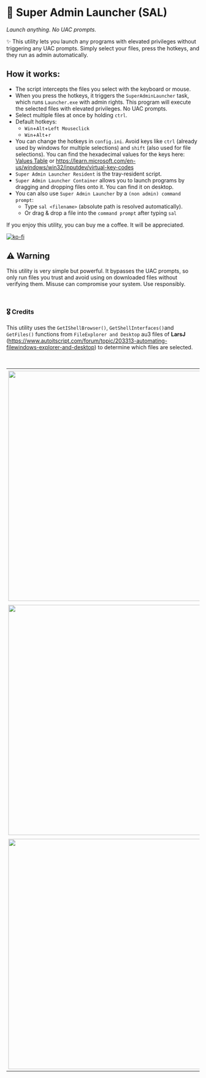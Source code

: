 # 🚀 Super Admin Launcher (SAL) 
*Launch anything. No UAC prompts.*

✨ This utility lets you launch any programs with elevated privileges without triggering any UAC prompts.
Simply select your files, press the hotkeys, and they run as admin automatically.

## How it works:
- The script intercepts the files you select with the keyboard or mouse.
- When you press the hotkeys, it triggers the `SuperAdminLauncher` task, which runs `Launcher.exe` with admin rights. This program will execute the selected files with elevated privileges. No UAC prompts.
- Select multiple files at once by holding `ctrl`.
- Default hotkeys:
  - `Win`+`Alt`+`Left Mouseclick`
  - `Win`+`Alt`+`r` 
- You can change the hotkeys in `config.ini`. Avoid keys like `ctrl` (already used by windows for multiple selections) and `shift` (also used for file selections).
 You can find the hexadecimal values for the keys here: [Values Table](./Values%20Table.md) or https://learn.microsoft.com/en-us/windows/win32/inputdev/virtual-key-codes
- `Super Admin Launcher Resident` is the tray-resident script.
- `Super Admin Launcher Container` allows you to launch programs by dragging and dropping files onto it. You can find it on desktop.
- You can also use `Super Admin Launcher` by a `(non admin) command prompt`:
  - Type `sal <filename>` (absolute path is resolved automatically).
  - Or drag & drop a file into the `command prompt` after typing `sal`

If you enjoy this utility, you can buy me a coffee. It will be appreciated. 

  [![ko-fi](https://ko-fi.com/img/githubbutton_sm.svg)](https://ko-fi.com/roobp)  




## ⚠️ Warning
This utility is very simple but powerful. It bypasses the UAC prompts, so only run files you trust and avoid using on downloaded files without verifying them. Misuse can compromise your system. Use responsibly.

<br>

### 🎖️ Credits
This utility uses the `GetIShellBrowser()`, `GetShellInterfaces()`and `GetFiles()` functions from `FileExplorer and Desktop` au3 files of **LarsJ** (https://www.autoitscript.com/forum/topic/203313-automating-filewindows-explorer-and-desktop) to determine which files are selected.

<br>

<table style="width: 100%; border-collapse: collapse; text-align: center;">
  <tr>
    <td style="padding: 5px; vertical-align: top;">
      <img src="https://github.com/roob-p/SuperAdminLauncher/blob/main/media/sal%201b.gif" style="width: 600px; height: auto;" />
    </td>
  </tr>
  <tr>
    <td style="padding: 5px; vertical-align: top;">
      <img src="https://github.com/roob-p/SuperAdminLauncher/blob/main/media/sal%202.gif" style="width: 600px; height: auto;" />
    </td>
  </tr>
  <tr>
    <td style="padding: 5px; vertical-align: top;">
      <img src="https://github.com/roob-p/SuperAdminLauncher/blob/main/media/sal%203.gif" style="width: 600px; height: auto;" />
    </td>
  </tr>
</table>

